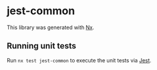 # jest-common

This library was generated with [Nx](https://nx.dev).

## Running unit tests

Run `nx test jest-common` to execute the unit tests via [Jest](https://jestjs.io).
